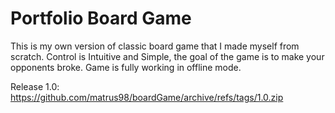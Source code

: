 # Portfolio Board Game
This is my own version of classic board game that I made myself from scratch.
Control is Intuitive and Simple, the goal of the game is to make your opponents broke.
Game is fully working in offline mode. 

Release 1.0: https://github.com/matrus98/boardGame/archive/refs/tags/1.0.zip
